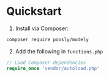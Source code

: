 # Quickstart

1. Install via Composer:

```bash
composer require poosly/modely
```

2. Add the following in `functions.php`

```php
// Load Composer dependencies
require_once 'vendor/autoload.php'
```
